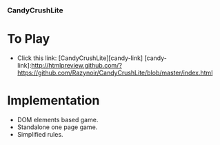 ### CandyCrushLite ###

# To Play #
+ Click this link: [CandyCrushLite][candy-link]
[candy-link]:http://htmlpreview.github.com/?https://github.com/Razynoir/CandyCrushLite/blob/master/index.html

# Implementation #
+ DOM elements based game.
+ Standalone one page game.
+ Simplified rules.
